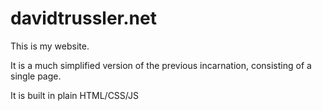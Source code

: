 # davidtrussler.net

This is my website. 

It is a  much simplified version of the previous incarnation, consisting of a single page. 

It is built in plain HTML/CSS/JS
